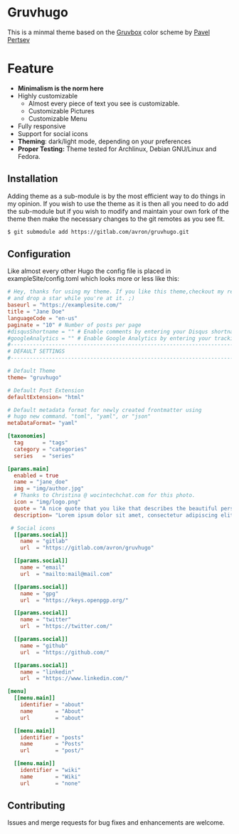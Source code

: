 # Gruvhugo
This is a minmal theme based on the [Gruvbox](https://github.com/morhetz/gruvbox) color scheme by [Pavel Pertsev](https://github.com/morhetz/)

# Feature
- **Minimalism is the norm here** 
- Highly customizable
  - Almost every piece of text you see is customizable.
  - Customizable Pictures
  - Customizable Menu 
- Fully responsive
- Support for social icons
- **Theming**: dark/light mode, depending on your preferences
- **Proper Testing:** Theme tested for Archlinux, Debian GNU/Linux and Fedora. 

## Installation
Adding theme as a sub-module is by the most efficient way to do things in my opinion. If you wish to use the theme as it is then all you need to do add the sub-module but if you wish to modify and maintain your own fork of the theme then make the necessary changes to the git remotes as you see fit.

``` sh
$ git submodule add https://gitlab.com/avron/gruvhugo.git
```
## Configuration
Like almost every other Hugo the config file is placed in exampleSite/config.toml which looks more or less like this:

``` toml
# Hey, thanks for using my theme. If you like this theme,checkout my repo (https://gitlab.com/avron/gruvhugo"
# and drop a star while you're at it. ;)
baseurl = "https://examplesite.com/"
title = "Jane Doe"
languageCode = "en-us"
paginate = "10" # Number of posts per page
#disqusShortname = "" # Enable comments by entering your Disqus shortname
#googleAnalytics = "" # Enable Google Analytics by entering your tracking id
#-------------------------------------------------------------------------------
# DEFAULT SETTINGS
#-------------------------------------------------------------------------------

# Default Theme
theme= "gruvhugo"

# Default Post Extension
defaultExtension= "html"

# Default metadata format for newly created frontmatter using
# hugo new command. "toml", "yaml", or "json"
metaDataFormat= "yaml"

[taxonomies]
  tag      = "tags"
  category = "categories"
  series   = "series"

[params.main]
  enabled = true
  name = "jane_doe"
  img = "img/author.jpg"
  # Thanks to Christina @ wocintechchat.com for this photo.
  icon = "img/logo.png"
  quote = "A nice quote that you like that describes the beautiful person you are."
  description= "Lorem ipsum dolor sit amet, consectetur adipiscing elit, sed do eiusmod tempor incididunt ut labore et dolore magna aliqua. Venenatis urna cursus eget nunc scelerisque viverra mauris in aliquam. Quis risus sed vulputate odio ut. Sed turpis tincidunt id aliquet risus feugiat in ante metus. Bibendum at varius vel pharetra vel turpis. Semper viverra nam libero justo laoreet sit amet cursus. Mauris a diam maecenas sed enim ut sem."

 # Social icons
  [[params.social]]
    name = "gitlab"
    url  = "https://gitlab.com/avron/gruvhugo"

  [[params.social]]
    name = "email"
    url  = "mailto:mail@mail.com"

  [[params.social]]
    name = "gpg"
    url  = "https://keys.openpgp.org/"

  [[params.social]]
    name = "twitter"
    url  = "https://twitter.com/"

  [[params.social]]
    name = "github"
    url  = "https://github.com/"

  [[params.social]]
    name = "linkedin"
    url  = "https://www.linkedin.com/"

[menu]
  [[menu.main]]
    identifier = "about"
    name       = "About"
    url        = "about"

  [[menu.main]]
    identifier = "posts"
    name       = "Posts"
    url        = "post/"

  [[menu.main]]
    identifier = "wiki"
    name       = "Wiki"
    url        = "none"
```

## Contributing
Issues and merge requests for bug fixes and enhancements are welcome.
